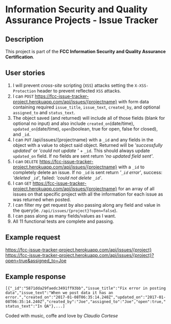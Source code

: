 # Information Security and Quality Assurance Projects - Issue Tracker

## Description

This project is part of the **FCC Information Security and Quality Assurance Certification**.

## User stories

1. I will prevent _cross-site_ scripting (`XSS`) attacks setting the `X-XSS-Protection` header to prevent reflected `XSS` attacks.
2. I can `POST` <https://fcc-issue-tracker-project.herokuapp.com/api/issues/{projectname}> with form data containing required `issue_title`, `issue_text`, `created_by`, and optional `assigned_to` and `status_text`.
3. The object saved (and returned) will include all of those fields (blank for optional no input) and also include `created_on`(date/time), `updated_on`(date/time), `open`(boolean, true for open, false for closed), and `_id`.
4. I can `PUT` /api/issues/{projectname} with a `_id` and any fields in the object with a value to object said object. Returned will be _'successfully updated'_ or _'could not update '_ + `_id`. This should always update `updated_on` field. If no fields are sent return _'no updated field sent'_.
5. I can `DELETE` <https://fcc-issue-tracker-project.herokuapp.com/api/issues/{projectname}> with a `_id` to completely delete an issue. If no `_id` is sent return _'`_id` error'_, success: _'deleted `_id`'_, failed: _'could not delete `_id`'_.
6. I can `GET` <https://fcc-issue-tracker-project.herokuapp.com/api/issues/{projectname}> for an array of all issues on that specific project with all the information for each issue as was returned when posted.
7. I can filter my get request by also passing along any field and value in the query(ie. `/api/issues/{project}?open=false`).
8. I can pass along as many fields/values as I want.
9. All 11 functional tests are complete and passing.

## Example request

<https://fcc-issue-tracker-project.herokuapp.com/api/issues/{project}>
<https://fcc-issue-tracker-project.herokuapp.com/api/issues/{project}?open=true&assigned_to=Joe>

## Example response

`[{"_id":"5871dda29faedc3491ff93bb","issue_title":"Fix error in posting data","issue_text":"When we post data it has an error.","created_on":"2017-01-08T06:35:14.240Z","updated_on":"2017-01-08T06:35:14.240Z","created_by":"Joe","assigned_to":"Joe","open":true,"status_text":"In QA"},...]`

Coded with music, coffe and love by _Claudio Cortese_
